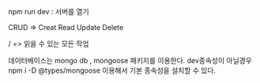 npm run dev : 서버를 열기

CRUD => Creat Read Update Delete

/ => 읽을 수 있는 모든 작업

데이터베이스는 mongo db , mongoose 패키지를 이용한다.
dev종속성이 아닐경우 npm i -D @types/mongoose 이용해서 기본 종속성을 설치할 수 있다.